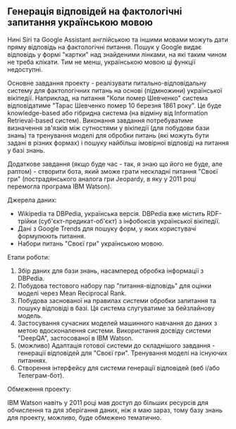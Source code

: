 ## Генерація відповідей на фактологічні запитання українською мовою

Нині Siri та Google Assistant англійською та іншими мовами можуть дати пряму відповідь на фактологічні питання. Пошук у Google видає відповідь у формі "картки" над знайденими лінками, на які таким чином не треба клікати. Тим не менш, українською мовою ці функції недоступні. 

Основне завдання проекту - реалізувати питально-відповідальну систему для фактологічних питань на основі (підмножини) української вікіпедії. Наприклад, на питання "Коли помер Шевченко" система відповідатиме "Тарас Шевченко помер 10 березня 1861 року". Це буде knowledge-based або гібридна система (на відміну від Information Retrieval-based систем). Виконання завдання потребуватиме визначення зв'язків між сутностями у вікіпедії (для побудови бази знань) та тренування моделі для обробки питань (які можуть бути задані в різних формах) і пошуку найбільш імовірної відповіді на питання у базі знань.

Додаткове завдання (якщо буде час - так, я знаю що його не буде, але раптом) - створити бота, який зможе грати нескладні питання "Своєї гри" (пострадянського аналога гри Jeopardy, в яку у 2011 році перемогла програма IBM Watson).

Джерела даних:

- Wikipedia та DBPedia, українська версія. DBPedia вже містить RDF-трійки (суб'єкт-предикат-об'єкт) з інфобоксів української вікіпедії.
- Дані з Google Trends для пошуку форм, у яких користувачі формулюють питання.
- Набори питань "Своєї гри" українською мовою.

Етапи роботи:

1. Збір даних для бази знань, насамперед обробка інформації з DBPedia.
2. Побудова тестового набору пар "питання-відповідь" для оцінки моделі через Mean Reciprocal Rank.
3. Побудова заснованої на правилах системи обробки запитання та пошуку відповіді в базі. Ця система слугуватиме за бейзлайнову модель.
4. Застосування сучасних моделей машинного навчання до даних з метою вдосконалення системи. Використання досвіду системи "DeepQA", застосованої в IBM Watson.
5. (можливо) Адаптація готової системи до складнішого завдання - генерації відповідей для "Своєї гри". Тренування моделі на існуючих питаннях.
6. Створення інтерфейсу для системи генерації відповідей (веб і/або Телеграм-бот).

Обмеження проекту:

IBM Watson навіть у 2011 році мав доступ до більших ресурсів для обчислення та для зберігання даних, ніж я маю зараз, тому базу знань для проекту, можливо, буде обмежено тематично.
